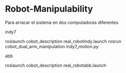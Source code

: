 # Robot-Manipulability





Para arracar el sistema en dos computadoras diferentes

indy7 

roslaunch cobot_description real_robotindy.launch 
rosrun cobot_dual_arm_manipulation indy7_motion.py

abb 

roslaunch cobot_description real_robotabb.launch